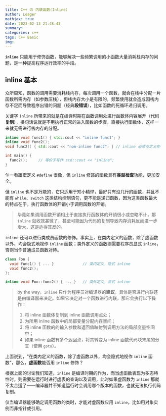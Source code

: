 ```yaml
---
title: C++ の 内联函数(Inline)
author: Leager
mathjax: true
date: 2023-02-13 21:48:43
summary:
categories: c++
tags: C++ Basic
img:
---
```


**`inline`** 只能用于修饰函数，能够解决一些频繁调用的小函数大量消耗栈内存的问题，是一种提高程序运行效率的手段。

<!--more-->

## inline 基本

众所周知，函数的调用需要消耗栈内存，每次调用一个函数，就会在栈中分配一片函数所需内存（如参数压栈），但栈内存大小是有限的，频繁使用就会造成因栈内存不足而导致程序出错的问题（经典**段错误**），比如函数的死循环递归调用。

关键字 `inline` 所带来的就是在编译时期在函数调用处进行函数体内容展开（代码**复制**），换句话说就是不用执行正常的进入函数的步骤，直接执行函数体，这样一来就无需进行栈内存的分配。

```cpp
inline void func1() { std::cout << "inline func1"; }
inline void func2();
void func2() { std::cout << "non-inline func2"; } // inline 必须与定义在一起，否则不生效

int main() {
  func2();     // 等价于写作 std::cout << "inline";
}
```

乍一看跟宏定义 `#define` 很像，但 `inline` 修饰的函数具有**类型检查**功能，更加安全。

但 `inline` 也不是万能的，它只适用于短小精悍，最好只有没几行的函数，并且不能有 `while`、`switch` 这类结构控制语句，更不能是递归函数，因为这类函数最大的特点在于，执行函数体的开销小于调用函数的开销。

> 毕竟如果调用函数开销相比于直接执行函数体的开销很小或忽略不计，那 `inline` 就收效甚微了，甚至可能因为代码的复制导致内存消耗反而进一步增大，这是适得其反的。

`inline` 还可以进行类成员函数的修饰。事实上，在类内定义的函数，除了虚函数以外，均会隐式地视作 `inline` 函数；类外定义的函数则需要程序员显式 `inline`，否则当作普通成员函数对待。

```cpp
class Foo {
  void func1() { ... }             // 类内定义，隐式 inline
  void func2();
};

inline void Foo::func2() { ... }   // 类外定义，显式 inline
```

> by the way，`inline` 只作为程序员对编译器的**建议**，具体是否进行内联还是由编译器来决定。如果它决定对一个函数进行内联，那它会执行以下操作：
>
> 1. 将 inline 函数体复制到 inline 函数调用点处；
> 2. 为所用 inline 函数中的局部变量分配内存空间；
> 3. 将 inline 函数的的输入参数和返回值映射到调用方法的局部变量空间中；
> 4. 如果 inline 函数有多个返回点，将其转变为 inline 函数代码块末尾的分支（使用 `goto`）。

上面说到，"在类内定义的函数，除了虚函数以外，均会隐式地视作 `inline` 函数"，那么，**虚函数**能否用 `inline` 修饰？

根据上面的讨论我们知道，`inline` 是编译时期的作为，而当虚函数表现为多态特性时，则需要在运行时进行虚表的查询以及调用，此时如果虚函数为 `inline` 那就不太合适了——编译器并不知道运行时会调用哪个版本的函数，也就无法执行代码复制。

仅当编译器能够确定调用函数的类时，才能对虚函数应用 `inline`，比如用对象实例而非指针或引用。
